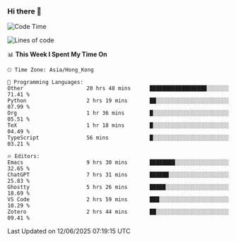 ### Hi there 👋

<!--
**nicehiro/nicehiro** is a ✨ _special_ ✨ repository because its `README.md` (this file) appears on your GitHub profile.

Here are some ideas to get you started:

- 🔭 I’m currently working on ...
- 🌱 I’m currently learning ...
- 👯 I’m looking to collaborate on ...
- 🤔 I’m looking for help with ...
- 💬 Ask me about ...
- 📫 How to reach me: ...
- 😄 Pronouns: ...
- ⚡ Fun fact: ...
-->

<!--START_SECTION:waka-->
![Code Time](http://img.shields.io/badge/Code%20Time-727%20hrs%2014%20mins-blue)

![Lines of code](https://img.shields.io/badge/From%20Hello%20World%20I%27ve%20Written-1.7%20million%20lines%20of%20code-blue)

📊 **This Week I Spent My Time On** 

```text
🕑︎ Time Zone: Asia/Hong_Kong

💬 Programming Languages: 
Other                    20 hrs 48 mins      ██████████████████░░░░░░░   71.41 % 
Python                   2 hrs 19 mins       ██░░░░░░░░░░░░░░░░░░░░░░░   07.99 % 
Org                      1 hr 36 mins        █░░░░░░░░░░░░░░░░░░░░░░░░   05.51 % 
TeX                      1 hr 18 mins        █░░░░░░░░░░░░░░░░░░░░░░░░   04.49 % 
TypeScript               56 mins             █░░░░░░░░░░░░░░░░░░░░░░░░   03.21 % 

🔥 Editors: 
Emacs                    9 hrs 30 mins       ████████░░░░░░░░░░░░░░░░░   32.65 % 
ChatGPT                  7 hrs 31 mins       ██████░░░░░░░░░░░░░░░░░░░   25.83 % 
Ghostty                  5 hrs 26 mins       █████░░░░░░░░░░░░░░░░░░░░   18.69 % 
VS Code                  2 hrs 59 mins       ███░░░░░░░░░░░░░░░░░░░░░░   10.29 % 
Zotero                   2 hrs 44 mins       ██░░░░░░░░░░░░░░░░░░░░░░░   09.41 % 
```


 Last Updated on 12/06/2025 07:19:15 UTC
<!--END_SECTION:waka-->
